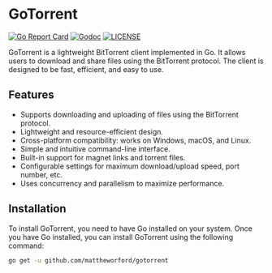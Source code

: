 # GoTorrent

[![Go Report Card](https://goreportcard.com/badge/github.com/mattheworford/gotorrent)](https://goreportcard.com/report/github.com/mattheworford/gotorrent)
[![Godoc](http://img.shields.io/badge/go-documentation-blue.svg?style=flat-square)](https://pkg.go.dev/github.com/mattheworford/gotorrent)
[![LICENSE](https://img.shields.io/github/license/mattheworford/gotorrent.svg?style=flat-square)](https://github.com/mattheworford/gotorrent/LICENSE)

GoTorrent is a lightweight BitTorrent client implemented in Go. It allows users to download and share files using the BitTorrent protocol. The client is designed to be fast, efficient, and easy to use.

## Features

- Supports downloading and uploading of files using the BitTorrent protocol.
- Lightweight and resource-efficient design.
- Cross-platform compatibility: works on Windows, macOS, and Linux.
- Simple and intuitive command-line interface.
- Built-in support for magnet links and torrent files.
- Configurable settings for maximum download/upload speed, port number, etc.
- Uses concurrency and parallelism to maximize performance.

## Installation

To install GoTorrent, you need to have Go installed on your system. Once you have Go installed, you can install GoTorrent using the following command:

```bash
go get -u github.com/mattheworford/gotorrent
